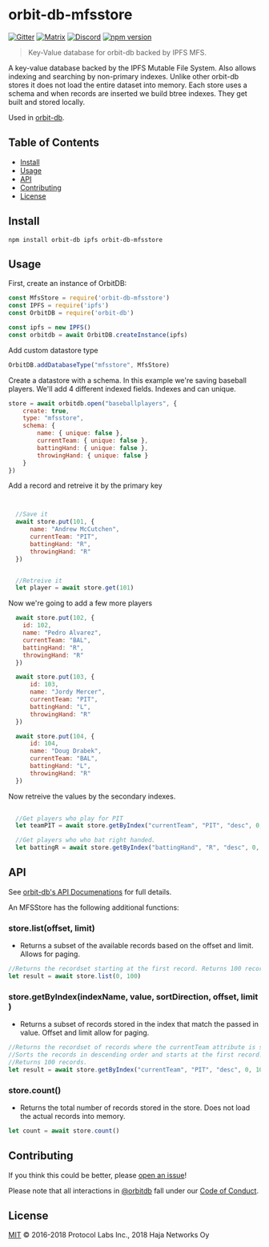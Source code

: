 # orbit-db-mfsstore

[![Gitter](https://img.shields.io/gitter/room/nwjs/nw.js.svg)](https://gitter.im/orbitdb/Lobby) [![Matrix](https://img.shields.io/badge/matrix-%23orbitdb%3Apermaweb.io-blue.svg)](https://riot.permaweb.io/#/room/#orbitdb:permaweb.io) [![Discord](https://img.shields.io/discord/475789330380488707?color=blueviolet&label=discord)](https://discord.gg/cscuf5T)
[![npm version](https://badge.fury.io/js/orbit-db-kvstore.svg)](https://badge.fury.io/js/orbit-db-kvstore)

> Key-Value database for orbit-db backed by IPFS MFS.

A key-value database backed by the IPFS Mutable File System. Also allows indexing and searching by non-primary indexes. Unlike other orbit-db stores it does not load the entire dataset into memory. Each store uses a schema and when records are inserted we build btree indexes. They get built and stored locally. 

Used in [orbit-db](https://github.com/haadcode/orbit-db).

## Table of Contents

- [Install](#install)
- [Usage](#usage)
- [API](#api)
- [Contributing](#contributing)
- [License](#license)

## Install
```
npm install orbit-db ipfs orbit-db-mfsstore
```

## Usage

First, create an instance of OrbitDB:

```javascript
const MfsStore = require('orbit-db-mfsstore')
const IPFS = require('ipfs')
const OrbitDB = require('orbit-db')

const ipfs = new IPFS()
const orbitdb = await OrbitDB.createInstance(ipfs)
```

Add custom datastore type

```javascript
OrbitDB.addDatabaseType("mfsstore", MfsStore)
```

Create a datastore with a schema. In this example we're saving baseball players. We'll add 4 different indexed fields. Indexes and can unique. 

```javascript
store = await orbitdb.open("baseballplayers", {
    create: true, 
    type: "mfsstore",
    schema: {
        name: { unique: false },
        currentTeam: { unique: false },
        battingHand: { unique: false },
        throwingHand: { unique: false }
    }
})
```

Add a record and retreive it by the primary key
```javascript


  //Save it
  await store.put(101, {
      name: "Andrew McCutchen",
      currentTeam: "PIT",
      battingHand: "R",
      throwingHand: "R"
  })


  //Retreive it
  let player = await store.get(101)


```

Now we're going to add a few more players

```javascript
  await store.put(102, {
    id: 102,
    name: "Pedro Alvarez",
    currentTeam: "BAL",
    battingHand: "R",
    throwingHand: "R"
  })

  await store.put(103, {
      id: 103,
      name: "Jordy Mercer",
      currentTeam: "PIT",
      battingHand: "L",
      throwingHand: "R"
  })

  await store.put(104, {
      id: 104,
      name: "Doug Drabek",
      currentTeam: "BAL",
      battingHand: "L",
      throwingHand: "R"
  })
```

Now retreive the values by the secondary indexes. 

```javascript
  
  //Get players who play for PIT
  let teamPIT = await store.getByIndex("currentTeam", "PIT", "desc", 0, 100)

  //Get players who who bat right handed. 
  let battingR = await store.getByIndex("battingHand", "R", "desc", 0, 100)


```

## API

See [orbit-db's API Documenations](https://github.com/haadcode/orbit-db/blob/master/API.md#kvstorename) for full details.

An MFSStore has the following additional functions:

### store.list(offset, limit)
* Returns a subset of the available records based on the offset and limit. Allows for paging.

```javascript
//Returns the recordset starting at the first record. Returns 100 records.
let result = await store.list(0, 100)
```

### store.getByIndex(indexName, value, sortDirection, offset, limit )
* Returns a subset of records stored in the index that match the passed in value. Offset and limit allow for paging.

```javascript
//Returns the recordset of records where the currentTeam attribute is set to "PIT". 
//Sorts the records in descending order and starts at the first record. 
//Returns 100 records.
let result = await store.getByIndex("currentTeam", "PIT", "desc", 0, 100 )
```

### store.count()
* Returns the total number of records stored in the store. Does not load the actual records into memory.

```javascript
let count = await store.count()
```

## Contributing

If you think this could be better, please [open an issue](https://github.com/orbitdb/orbit-db-kvstore/issues/new)!

Please note that all interactions in [@orbitdb](https://github.com/orbitdb) fall under our [Code of Conduct](CODE_OF_CONDUCT.md).

## License

[MIT](LICENSE) ©️ 2016-2018 Protocol Labs Inc., 2018 Haja Networks Oy
